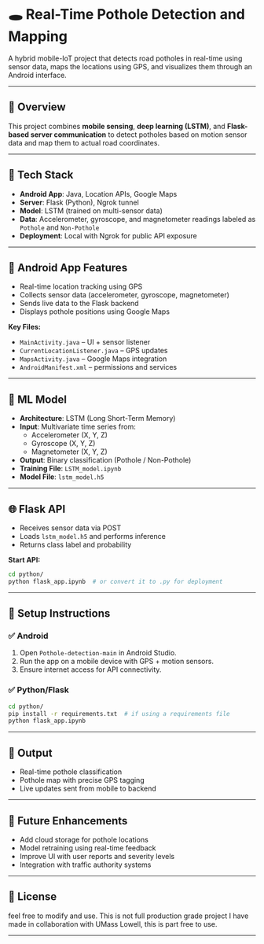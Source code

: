 
# 🕳️ Real-Time Pothole Detection and Mapping

A hybrid mobile-IoT project that detects road potholes in real-time using sensor data, maps the locations using GPS, and visualizes them through an Android interface.

---

## 🧠 Overview

This project combines **mobile sensing**, **deep learning (LSTM)**, and **Flask-based server communication** to detect potholes based on motion sensor data and map them to actual road coordinates.

---

## 🧰 Tech Stack

- **Android App**: Java, Location APIs, Google Maps
- **Server**: Flask (Python), Ngrok tunnel
- **Model**: LSTM (trained on multi-sensor data)
- **Data**: Accelerometer, gyroscope, and magnetometer readings labeled as `Pothole` and `Non-Pothole`
- **Deployment**: Local with Ngrok for public API exposure

---


## 📱 Android App Features

- Real-time location tracking using GPS
- Collects sensor data (accelerometer, gyroscope, magnetometer)
- Sends live data to the Flask backend
- Displays pothole positions using Google Maps

**Key Files:**
- `MainActivity.java` – UI + sensor listener
- `CurrentLocationListener.java` – GPS updates
- `MapsActivity.java` – Google Maps integration
- `AndroidManifest.xml` – permissions and services

---

## 🧪 ML Model

- **Architecture**: LSTM (Long Short-Term Memory)
- **Input**: Multivariate time series from:
  - Accelerometer (X, Y, Z)
  - Gyroscope (X, Y, Z)
  - Magnetometer (X, Y, Z)
- **Output**: Binary classification (Pothole / Non-Pothole)
- **Training File**: `LSTM_model.ipynb`
- **Model File**: `lstm_model.h5`

---

## 🌐 Flask API

- Receives sensor data via POST
- Loads `lstm_model.h5` and performs inference
- Returns class label and probability

**Start API:**

```bash
cd python/
python flask_app.ipynb  # or convert it to .py for deployment
```

---

## 🔧 Setup Instructions

### ✅ Android
1. Open `Pothole-detection-main` in Android Studio.
2. Run the app on a mobile device with GPS + motion sensors.
3. Ensure internet access for API connectivity.

### ✅ Python/Flask
```bash
cd python/
pip install -r requirements.txt  # if using a requirements file
python flask_app.ipynb
```

---

## 📍 Output

- Real-time pothole classification
- Pothole map with precise GPS tagging
- Live updates sent from mobile to backend

---

## 📌 Future Enhancements

- Add cloud storage for pothole locations
- Model retraining using real-time feedback
- Improve UI with user reports and severity levels
- Integration with traffic authority systems

---

## 📜 License

feel free to modify and use. This is not full production grade project I have made in collaboration with UMass Lowell, this is part free to use.

---
